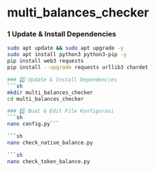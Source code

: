 # multi_balances_checker

### 1 Update & Install Dependencies
```sh
sudo apt update && sudo apt upgrade -y
sudo apt install python3 python3-pip -y
pip install web3 requests
pip install --upgrade requests urllib3 chardet

### 2️⃣ Update & Install Dependencies
```sh
mkdir multi_balances_checker
cd multi_balances_checker

### 3️⃣ Buat & Edit File Konfigurasi
```sh
nano config.py```

```sh
nano check_native_balance.py

```sh
nano check_token_balance.py



